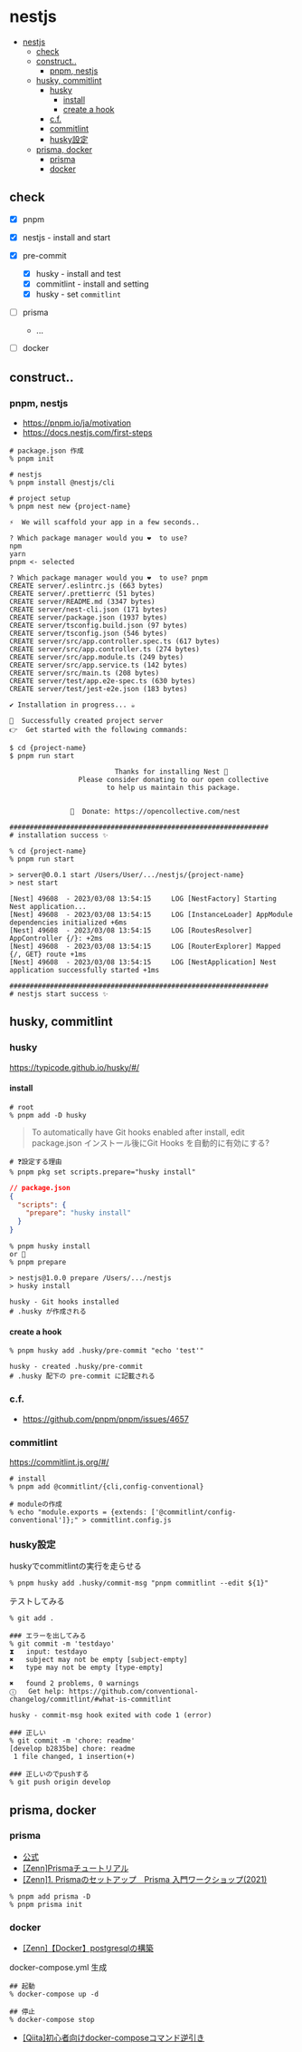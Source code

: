 # nestjs

- [nestjs](#nestjs)
  - [check](#check)
  - [construct..](#construct)
    - [pnpm, nestjs](#pnpm-nestjs)
  - [husky, commitlint](#husky-commitlint)
    - [husky](#husky)
      - [install](#install)
      - [create a hook](#create-a-hook)
    - [c.f.](#cf)
    - [commitlint](#commitlint)
    - [husky設定](#husky設定)
  - [prisma, docker](#prisma-docker)
    - [prisma](#prisma)
    - [docker](#docker)


## check
* [x] pnpm
* [x] nestjs - install and start
* [x] pre-commit
    * [x] husky - install and test
    * [x] commitlint - install and setting
    * [x] husky - set `commitlint`
* [ ] prisma
    * ...
* [ ] docker


## construct..

### pnpm, nestjs
* https://pnpm.io/ja/motivation
* https://docs.nestjs.com/first-steps


```shell
# package.json 作成
% pnpm init

# nestjs
% pnpm install @nestjs/cli

# project setup
% pnpm nest new {project-name}

⚡  We will scaffold your app in a few seconds..

? Which package manager would you ❤️  to use?
npm
yarn
pnpm <- selected

? Which package manager would you ❤️  to use? pnpm
CREATE server/.eslintrc.js (663 bytes)
CREATE server/.prettierrc (51 bytes)
CREATE server/README.md (3347 bytes)
CREATE server/nest-cli.json (171 bytes)
CREATE server/package.json (1937 bytes)
CREATE server/tsconfig.build.json (97 bytes)
CREATE server/tsconfig.json (546 bytes)
CREATE server/src/app.controller.spec.ts (617 bytes)
CREATE server/src/app.controller.ts (274 bytes)
CREATE server/src/app.module.ts (249 bytes)
CREATE server/src/app.service.ts (142 bytes)
CREATE server/src/main.ts (208 bytes)
CREATE server/test/app.e2e-spec.ts (630 bytes)
CREATE server/test/jest-e2e.json (183 bytes)

✔ Installation in progress... ☕

🚀  Successfully created project server
👉  Get started with the following commands:

$ cd {project-name}
$ pnpm run start
                                         
                          Thanks for installing Nest 🙏
                 Please consider donating to our open collective
                        to help us maintain this package.
                                         
                                         
               🍷  Donate: https://opencollective.com/nest

################################################################
# installation success ✨

% cd {project-name}
% pnpm run start

> server@0.0.1 start /Users/User/.../nestjs/{project-name}
> nest start

[Nest] 49608  - 2023/03/08 13:54:15     LOG [NestFactory] Starting Nest application...
[Nest] 49608  - 2023/03/08 13:54:15     LOG [InstanceLoader] AppModule dependencies initialized +6ms
[Nest] 49608  - 2023/03/08 13:54:15     LOG [RoutesResolver] AppController {/}: +2ms
[Nest] 49608  - 2023/03/08 13:54:15     LOG [RouterExplorer] Mapped {/, GET} route +1ms
[Nest] 49608  - 2023/03/08 13:54:15     LOG [NestApplication] Nest application successfully started +1ms

################################################################
# nestjs start success ✨

```

## husky, commitlint

### husky
https://typicode.github.io/husky/#/

#### install
```shell
# root
% pnpm add -D husky
```

> To automatically have Git hooks enabled after install, edit package.json
> インストール後にGit Hooks を自動的に有効にする?

```shell 
# ❓設定する理由
% pnpm pkg set scripts.prepare="husky install"
```

```json
// package.json
{
  "scripts": {
    "prepare": "husky install"
  }
}
```
```shell
% pnpm husky install
or 🐤
% pnpm prepare

> nestjs@1.0.0 prepare /Users/.../nestjs
> husky install

husky - Git hooks installed
# .husky が作成される
```

#### create a hook

```shell
% pnpm husky add .husky/pre-commit "echo 'test'"

husky - created .husky/pre-commit
# .husky 配下の pre-commit に記載される
```

### c.f.
- https://github.com/pnpm/pnpm/issues/4657

### commitlint
https://commitlint.js.org/#/

```shell
# install
% pnpm add @commitlint/{cli,config-conventional}

# moduleの作成
% echo "module.exports = {extends: ['@commitlint/config-conventional']};" > commitlint.config.js
```

### husky設定
huskyでcommitlintの実行を走らせる

```shell
% pnpm husky add .husky/commit-msg "pnpm commitlint --edit ${1}"

```

テストしてみる
```shell
% git add .

### エラーを出してみる
% git commit -m 'testdayo'
⧗   input: testdayo
✖   subject may not be empty [subject-empty]
✖   type may not be empty [type-empty]

✖   found 2 problems, 0 warnings
ⓘ   Get help: https://github.com/conventional-changelog/commitlint/#what-is-commitlint

husky - commit-msg hook exited with code 1 (error)

### 正しい
% git commit -m 'chore: readme'
[develop b2835be] chore: readme
 1 file changed, 1 insertion(+)

### 正しいのでpushする
% git push origin develop
```

## prisma, docker

### prisma

- [公式](https://www.prisma.io/docs/getting-started/quickstart)
- [[Zenn]Prismaチュートリアル](https://zenn.dev/thirosue/books/49a4ee418743ed)
- [[Zenn]1. Prismaのセットアップ　Prisma 入門ワークショップ(2021) ](https://zenn.dev/kanasugi/articles/7f90078574bb69)

```shell
% pnpm add prisma -D
% pnpm prisma init
```

### docker

- [[Zenn]【Docker】postgresqlの構築](https://zenn.dev/re24_1986/articles/b76c3fd8f76aec)

docker-compose.yml 生成

```shell
## 起動
% docker-compose up -d 

## 停止
% docker-compose stop
```

- [[Qiita]初心者向けdocker-composeコマンド逆引き](https://qiita.com/okyk/items/a374ddb3f853d1688820)